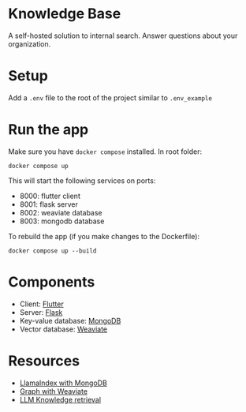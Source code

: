 # Knowledge Base
A self-hosted solution to internal search. Answer questions about your organization.

# Setup
Add a `.env` file to the root of the project similar to `.env_example` 

# Run the app

Make sure you have `docker compose` installed. In root folder:
```
docker compose up
```

This will start the following services on ports: 
- 8000: flutter client
- 8001: flask server
- 8002: weaviate database
- 8003: mongodb database

To rebuild the app (if you make changes to the Dockerfile):
```
docker compose up --build
```
# Components
- Client: [Flutter](https://flutter.dev/)
- Server: [Flask](https://flask.palletsprojects.com)
- Key-value database: [MongoDB](https://www.mongodb.com/)
- Vector database: [Weaviate](https://weaviate.io/)

# Resources
- [LlamaIndex with MongoDB](https://medium.com/llamaindex-blog/build-a-chatgpt-with-your-private-data-using-llamaindex-and-mongodb-b09850eb154c)
- [Graph with Weaviate](https://gpt-index.readthedocs.io/en/latest/examples/composable_indices/ComposableIndices-Weaviate.html)
- [LLM Knowledge retrieval](https://mattboegner.com/knowledge-retrieval-architecture-for-llms/)